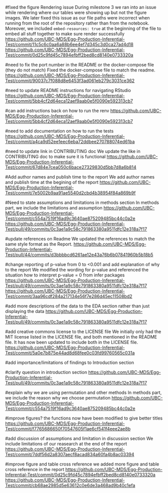 #fixed the figure Rendering issue
During milestone 3 we ran into an issue while rendering where our tables were showing up but not the figure images. We later fixed this issue as our file paths were incorrect when running from the root of the repository rather than from the notebook. Moreover, we included `embed-resources: true` at the beginning of the file to embed all stuff together to make sure render successfully
https://github.com/UBC-MDS/Egg-Production-Inferential-Test/commit/11c5c6c0aa6a88b6ee4ef7d345c3d0ca27ad4d18
https://github.com/UBC-MDS/Egg-Production-Inferential-Test/commit/0d25c9fd45c7894efbff2bed8cd8140e0733320a

#need to fix the port number in the README or the docker-compose file (they do not match)
Fixed the docker-compose file to match the readme.
https://github.com/UBC-MDS/Egg-Production-Inferential-Test/commit/90037c7f088d8e6453f3ad061eb279c3031ce362

#need to update README instructions for navigating RStudio
https://github.com/UBC-MDS/Egg-Production-Inferential-Test/commit/5bb4cf2d64eca12aef9aab0e5f0090e592313cb7

#can add instructions back on how to run the renv
https://github.com/UBC-MDS/Egg-Production-Inferential-Test/commit/5bb4cf2d64eca12aef9aab0e5f0090e592313cb7

#need to add documentation on how to run the tests
https://github.com/UBC-MDS/Egg-Production-Inferential-Test/commit/a4ca9d52ee1eec6eba72ddbee270788074ed61ba

#need to update link in CONTRIBUTING doc
We update the like in CONTRIBUTING doc to make sure it is functional
https://github.com/UBC-MDS/Egg-Production-Inferential-Test/commit/67d84e7cea050c6bace27329830d5bb7d8a6b814

#Add author names and publish time to the report
We add author names and publish time at the begining of the report
https://github.com/UBC-MDS/Egg-Production-Inferential-Test/commit/7e5002b9aa91ae5540d2cbd4b38954f84a869b9f

#Need to state assumptions and limitations in methods section
In methods part, we include the limitations and assumption
https://github.com/UBC-MDS/Egg-Production-Inferential-Test/commit/c554a7519f16ad9c3640ae875209485bc44c0a2e
https://github.com/UBC-MDS/Egg-Production-Inferential-Test/pull/49/commits/0c3ae1a9c58c791863380a9511dfc12e318a7f17

#update references on Readme
We updated the references to match the same style format as the Report.
https://github.com/UBC-MDS/Egg-Production-Inferential-Test/pull/44/commits/d3bbbbcd6261ae12e43a76b6b07841960b5b18b5 

#change reporting of p-value from 0 to <0.001 and add explanation of why to the report
We modified the wording for p-value and referenced the situation how to interpret p-value = 0 from infer packages
https://github.com/UBC-MDS/Egg-Production-Inferential-Test/pull/49/commits/0c3ae1a9c58c791863380a9511dfc12e318a7f17
https://github.com/UBC-MDS/Egg-Production-Inferential-Test/commit/3aa96cdf284a217134e56f7e286d45ec11508bd2

#add more descriptions of the data to the EDA section rather than just displaying the data
https://github.com/UBC-MDS/Egg-Production-Inferential-Test/pull/49/commits/0c3ae1a9c58c791863380a9511dfc12e318a7f17

#add creative commons license to the LICENSE file
We initially only had the MIT license listed in the LICENSE file, and both mentioned in the README file. It has now been updated to include both in the LICENSE file.
https://github.com/UBC-MDS/Egg-Production-Inferential-Test/commit/5a0e7b875e44ad8d68fee0c03fd99760565c031a

#add importance/limitations of findings to Introduction section

#clarify question in introduction section
https://github.com/UBC-MDS/Egg-Production-Inferential-Test/pull/49/commits/0c3ae1a9c58c791863380a9511dfc12e318a7f17

#explain why we are using permutation and other methods
In methods part, we include the reason why we choose permutation 
https://github.com/UBC-MDS/Egg-Production-Inferential-Test/commit/c554a7519f16ad9c3640ae875209485bc44c0a2e

#improve figures?
the functions now have been modified to give better titles
https://github.com/UBC-MDS/Egg-Production-Inferential-Test/commit/f7765686650f70547605f1ae6cf541f4eee2ae8b

#add discussion of assumptions and limitation in discussion section
We include limitations of our reasearch at the end of the report
https://github.com/UBC-MDS/Egg-Production-Inferential-Test/commit/7ddf56d2a8307aecf8acad834a60fa4b8ac03394

#improve figure and table cross reference
we added more figure and table cross reference in the report
https://github.com/UBC-MDS/Egg-Production-Inferential-Test/commit/0d25c9fd45c7894efbff2bed8cd8140e0733320a
https://github.com/UBC-MDS/Egg-Production-Inferential-Test/commit/cb68ae2985d5e63612c0e6de3a468ad9b40c1efa
